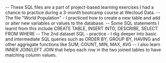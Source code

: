 -- These SQL files are a part of project-based learning exercises I had a chance to practice during a 3-month bootcamp course at Wecloud Data. 
-- The file "World Population" - I practiced how to create a new table and add or alter new variables or values to the database. 
-- Some SQL statements I learnt from this include CREATE TABLE, INSERT INTO, DESCRIBE, SELECT FROM WHERE
-- The 2nd dataset SQL - practice - I dig deeper into basic and intermediate SQL queries such as ORDER BY, GROUP BY, HAVING and other aggregate functions like SUM, COUNT, MIN, MAX, AVG
-- I also learn INNER JOIN/LEFT JOIN that helps each row in the two joined tables to have matching column values. 
